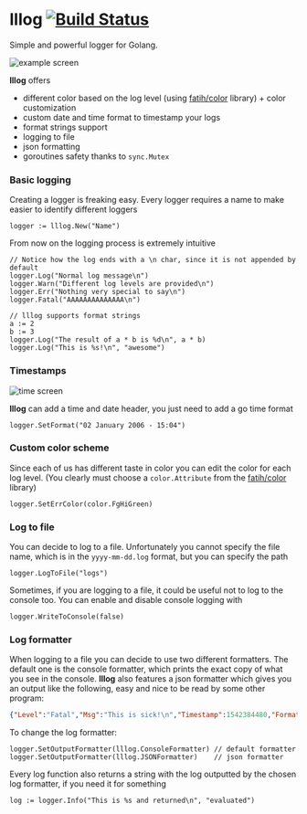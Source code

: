 # lllog [![Build Status](https://travis-ci.org/LorenzoLeonardini/lllog.svg?branch=master)](https://travis-ci.org/LorenzoLeonardini/lllog)

Simple and powerful logger for Golang.

![example screen](https://lorenzoleonardini.altervista.org/github/lllog/screen1.png)

**lllog** offers

- different color based on the log level (using [fatih/color](https://github.com/fatih/color) library) + color customization
- custom date and time format to timestamp your logs
- format strings support
- logging to file
- json formatting
- goroutines safety thanks to `sync.Mutex`

### Basic logging

Creating a logger is freaking easy. Every logger requires a name to make easier to identify different loggers

```golang
logger := lllog.New("Name")
```

From now on the logging process is extremely intuitive

```golang
// Notice how the log ends with a \n char, since it is not appended by default
logger.Log("Normal log message\n")
logger.Warn("Different log levels are provided\n")
logger.Err("Nothing very special to say\n")
logger.Fatal("AAAAAAAAAAAAAA\n")

// lllog supports format strings
a := 2
b := 3
logger.Log("The result of a * b is %d\n", a * b)
logger.Log("This is %s!\n", "awesome")
```

### Timestamps

![time screen](https://lorenzoleonardini.altervista.org/github/lllog/screen2.png)

**lllog** can add a time and date header, you just need to add a go time format

```golang
logger.SetFormat("02 January 2006 - 15:04")
```

### Custom color scheme

Since each of us has different taste in color you can edit the color for each log level. (You clearly must choose a `color.Attribute` from the [fatih/color](https://github.com/fatih/color) library)

```golang
logger.SetErrColor(color.FgHiGreen)
```

### Log to file

You can decide to log to a file. Unfortunately you cannot specify the file name, which is in the `yyyy-mm-dd.log` format, but you can specify the path

```golang
logger.LogToFile("logs")
```

Sometimes, if you are logging to a file, it could be useful not to log to the console too. You can enable and disable console logging with

```golang
logger.WriteToConsole(false)
```

### Log formatter

When logging to a file you can decide to use two different formatters. The default one is the console formatter, which prints the exact copy of what you see in the console. **lllog** also features a json formatter which gives you an output like the following, easy and nice to be read by some other program:

```json
{"Level":"Fatal","Msg":"This is sick!\n","Timestamp":1542384480,"Format":"02 January 2006 - 15:04","Name":"File logger"}
```

To change the log formatter:

```golang
logger.SetOutputFormatter(lllog.ConsoleFormatter) // default formatter
logger.SetOutputFormatter(lllog.JSONFormatter)    // json formatter
```

Every log function also returns a string with the log outputted by the chosen log formatter, if you need it for something

```golang
log := logger.Info("This is %s and returned\n", "evaluated")
```
